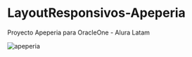 # LayoutResponsivos-Apeperia

Proyecto Apeperia para OracleOne - Alura Latam


![apeperia](https://user-images.githubusercontent.com/93406033/189756529-5fae5d6f-1379-4121-bf6c-77950852eb17.png)
